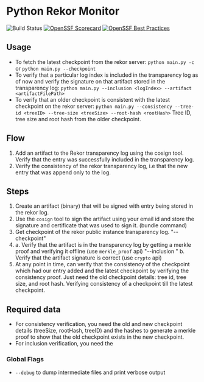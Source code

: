 # Python Rekor Monitor
![Build Status](https://github.com/github/docs/actions/workflows/cd.yml/badge.svg)
[![OpenSSF Scorecard](https://api.scorecard.dev/projects/github.com/mayank-ramnani/python-rekor-monitor/badge)](https://scorecard.dev/viewer/?uri=github.com/mayank-ramnani/python-rekor-monitor)
[![OpenSSF Best Practices](https://www.bestpractices.dev/projects/9731/badge)](https://www.bestpractices.dev/projects/9731)

## Usage
- To fetch the latest checkpoint from the rekor server: `python main.py -c`
 or `python main.py --checkpoint`
- To verify that a particular log index is included in the transparency log as
 of now and verify the signature on that artifact stored in the transparency
 log: `python main.py --inclusion <logIndex> --artifact <artifactFilePath>`
- To verify that an older checkpoint is consistent with the latest checkpoint
 on the rekor server: `python main.py --consistency --tree-id <treeID>
 --tree-size <treeSize> --root-hash <rootHash>`
 Tree ID, tree size and root hash from the older checkpoint.

## Flow
1. Add an artifact to the Rekor transparency log using the cosign tool.
    Verify that the entry was successfully included in the transparency log.
2. Verify the consistency of the rekor transparency log, i.e that the new
    entry that was append only to the log.

## Steps
1. Create an artifact (binary) that will be signed with entry being stored in
    the rekor log.
2. Use the `cosign` tool to sign the artifact using your email id and store
    the signature and certificate that was used to sign it. (bundle command)
3. Get checkpoint of the rekor public instance transparency log.
    "--checkpoint"
4.  a. Verify that the artifact is in the transparency log by getting a merkle proof
    and verifying it offline (use `merkle_proof` api)
    "--inclusion <logIndex>"
    b. Verify that the artifact signature is correct (use `crypto` api)
5. At any point in time, can verify that the consistency of the checkpoint which had our entry added and the latest checkpoint by verifying the consistency proof.
    Just need the old checkpoint details: tree id, tree size, and root hash.
    Verifying consistency of a checkpoint till the latest checkpoint.


## Required data
- For consistency verification, you need the old and new checkpoint details (treeSize, rootHash, treeID) and the hashes to generate a merkle proof to show that the old checkpoint exists in the new checkpoint.
- For inclusion verification, you need the

### Global Flags
- `--debug` to dump intermediate files and print verbose output
